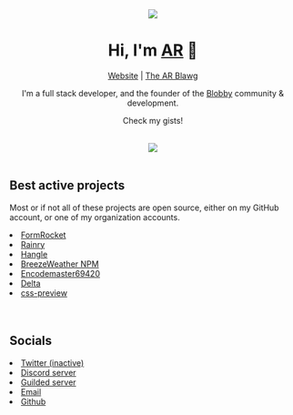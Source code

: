 <div align="center">
  <img src="https://i.imgur.com/DfFUmaM.png" />
  <h1>Hi, I'm <a href="https://www.ar-dev.cf">AR</a> 👋</h1>
  <a href="https://www.ar-dev.cf">Website</a> | <a href="https://blog.ar-dev.cf">The AR Blawg</a>
  <br />
  <p>I'm a full stack developer, and the founder of the <a href="https://www.blobby.me">Blobby</a> community & development.</p>
  <p>Check my gists!</p>
  <br />
  <img src="https://lanyard-profile-readme.vercel.app/api/314903667574702080" />
  <br /><br />
  </div>
  <h2>Best active projects</h2>
  <p>Most or if not all of these projects are open source, either on my GitHub account, or one of my organization accounts.</p>
  <li><a href="https://www.formrocket.me">FormRocket</li>
  <li><a href="https://rainry.me">Rainry</a></li>
  <li><a href="https://hangle.me">Hangle</a></li>
  <li><a href="https://npm.im/breezeweather">BreezeWeather NPM</a></li>
  <li><a href="https://encode.ar-dev.cf">Encodemaster69420</a></li>
  <li><a href="https://instagram.com/deltabot_">Delta</a></li>
  <li><a href="https://css.ar-dev.cf">css-preview</a></li>
  <br /><br />
  <h2>Socials</h2>
  <li><a href="https://twitter.com/arcodez">Twitter (inactive)</a></li>
  <li><a href="https://discord.gg/new">Discord server</a></li>
  <li><a href="https://www.guilded.gg/blob">Guilded server</a></li>
  <li><a href="mailto:arcodez999@gmail.com">Email</a></li>
  <li><a href="https://github.com/AR-Student824">Github</a></li>
</div>
